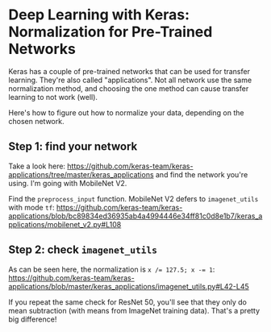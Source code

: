 # Deep Learning with Keras: Normalization for Pre-Trained Networks

Keras has a couple of pre-trained networks that can be used for transfer learning. They're also called "applications". Not all network use the same normalization method, and choosing the one method can cause transfer learning to not work (well).

Here's how to figure out how to normalize your data, depending on the chosen network.

## Step 1: find your network
Take a look here: https://github.com/keras-team/keras-applications/tree/master/keras_applications and find the network you're using. I'm going with MobileNet V2.

Find the `preprocess_input` function. MobileNet V2 defers to `imagenet_utils` with mode `tf`: https://github.com/keras-team/keras-applications/blob/bc89834ed36935ab4a4994446e34ff81c0d8e1b7/keras_applications/mobilenet_v2.py#L108

## Step 2: check `imagenet_utils`
As can be seen here, the normalization is `x /= 127.5; x -= 1`: https://github.com/keras-team/keras-applications/blob/master/keras_applications/imagenet_utils.py#L42-L45

If you repeat the same check for ResNet 50, you'll see that they only do mean subtraction (with means from ImageNet training data). That's a pretty big difference!


